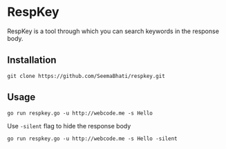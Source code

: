 # RespKey
RespKey is a tool through which you can search keywords in the response body.

## Installation
```
git clone https://github.com/SeemaBhati/respkey.git
```

## Usage
```
go run respkey.go -u http://webcode.me -s Hello 
```
Use ``` -silent ``` flag to hide the response body
```
go run respkey.go -u http://webcode.me -s Hello -silent
```
